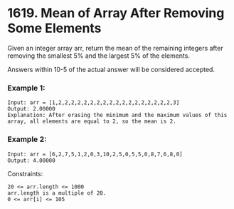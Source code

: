 # 1619. Mean of Array After Removing Some Elements


Given an integer array arr, return the mean of the remaining integers after removing the smallest 5% and the largest 5% of the elements.

Answers within 10-5 of the actual answer will be considered accepted.

 

### Example 1:
```
Input: arr = [1,2,2,2,2,2,2,2,2,2,2,2,2,2,2,2,2,2,2,3]
Output: 2.00000
Explanation: After erasing the minimum and the maximum values of this array, all elements are equal to 2, so the mean is 2.
```

### Example 2:
```
Input: arr = [6,2,7,5,1,2,0,3,10,2,5,0,5,5,0,8,7,6,8,0]
Output: 4.00000
 ```

Constraints:
```
20 <= arr.length <= 1000
arr.length is a multiple of 20.
0 <= arr[i] <= 105
```